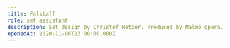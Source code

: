 ```yaml
---
title: Falstaff
role: set assistant
description: Set design by Christof Hetzer. Produced by Malmö opera.
openedAt: 2020-11-06T23:00:00.000Z
---
```


